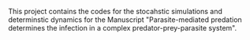 This project contains the codes for the stocahstic simulations and determinstic dynamics for the Manuscript "Parasite-mediated predation determines the infection in a complex predator-prey-parasite system".
